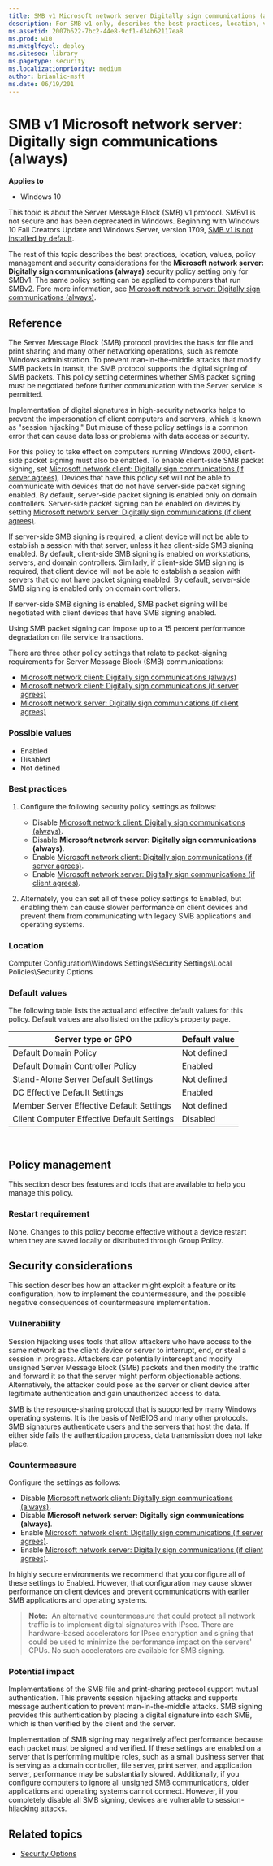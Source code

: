 ```yaml
---
title: SMB v1 Microsoft network server Digitally sign communications (always) (Windows 10)
description: For SMB v1 only, describes the best practices, location, values, policy management and security considerations for the Microsoft network server Digitally sign communications (always) security policy setting.
ms.assetid: 2007b622-7bc2-44e8-9cf1-d34b62117ea8
ms.prod: w10
ms.mktglfcycl: deploy
ms.sitesec: library
ms.pagetype: security
ms.localizationpriority: medium
author: brianlic-msft
ms.date: 06/19/201
---
```


# SMB v1 Microsoft network server: Digitally sign communications (always)

**Applies to**
-   Windows 10

This topic is about the Server Message Block (SMB) v1 protocol. SMBv1 is not secure and has been deprecated in Windows. Beginning with Windows 10 Fall Creators Update and Windows Server, version 1709, [SMB v1 is not installed by default](https://support.microsoft.com/help/4034314/smbv1-is-not-installed-by-default-in-windows).  

The rest of this topic describes the best practices, location, values, policy management and security considerations for the **Microsoft network server: Digitally sign communications (always)** security policy setting only for SMBv1. The same policy setting can be applied to computers that run SMBv2. Fore more information, see [Microsoft network server: Digitally sign communications (always)](microsoft-network-server-digitally-sign-communications-always.md).

## Reference

The Server Message Block (SMB) protocol provides the basis for file and print sharing and many other networking operations, such as remote Windows administration. To prevent man-in-the-middle attacks that modify SMB packets in transit, the SMB protocol supports the digital signing of SMB packets. 
This policy setting determines whether SMB packet signing must be negotiated before further communication with the Server service is permitted.

Implementation of digital signatures in high-security networks helps to prevent the impersonation of client computers and servers, which is known as "session hijacking." But misuse of these policy settings is a common error that can cause data loss or problems with data access or security.

For this policy to take effect on computers running Windows 2000, client-side packet signing must also be enabled. To enable client-side SMB packet signing, set [Microsoft network client: Digitally sign communications (if server agrees)](smbv1-microsoft-network-client-digitally-sign-communications-if-server-agrees.md). Devices that have this policy set will not be able to communicate with devices that do not have server-side packet signing enabled. By default, server-side packet signing is enabled only on domain controllers. Server-side packet signing can be enabled on devices by setting [Microsoft network server: Digitally sign communications (if client agrees)](smbv1-microsoft-network-server-digitally-sign-communications-if-client-agrees.md).

If server-side SMB signing is required, a client device will not be able to establish a session with that server, unless it has client-side SMB signing enabled. By default, client-side SMB signing is enabled on workstations, servers, and domain controllers. Similarly, if client-side SMB signing is required, that client device will not be able to establish a session with servers that do not have packet signing enabled. By default, server-side SMB signing is enabled only on domain controllers.

If server-side SMB signing is enabled, SMB packet signing will be negotiated with client devices that have SMB signing enabled.

Using SMB packet signing can impose up to a 15 percent performance degradation on file service transactions.

There are three other policy settings that relate to packet-signing requirements for Server Message Block (SMB) communications:

-   [Microsoft network client: Digitally sign communications (always)](smbv1-microsoft-network-client-digitally-sign-communications-always.md)
-   [Microsoft network client: Digitally sign communications (if server agrees)](smbv1-microsoft-network-client-digitally-sign-communications-if-server-agrees.md)
-   [Microsoft network server: Digitally sign communications (if client agrees)](smbv1-microsoft-network-server-digitally-sign-communications-if-client-agrees.md)

### Possible values

-   Enabled
-   Disabled
-   Not defined

### Best practices

1.  Configure the following security policy settings as follows:

    -   Disable [Microsoft network client: Digitally sign communications (always)](smbv1-microsoft-network-client-digitally-sign-communications-always.md).
    -   Disable **Microsoft network server: Digitally sign communications (always)**.
    -   Enable [Microsoft network client: Digitally sign communications (if server agrees)](smbv1-microsoft-network-client-digitally-sign-communications-if-server-agrees.md).
    -   Enable [Microsoft network server: Digitally sign communications (if client agrees)](smbv1-microsoft-network-server-digitally-sign-communications-if-client-agrees.md).

2.  Alternately, you can set all of these policy settings to Enabled, but enabling them can cause slower performance on client devices and prevent them from communicating with legacy SMB applications and operating systems.

### Location

Computer Configuration\\Windows Settings\\Security Settings\\Local Policies\\Security Options

### Default values

The following table lists the actual and effective default values for this policy. Default values are also listed on the policy’s property page.

| Server type or GPO | Default value |
| - | - |
| Default Domain Policy| Not defined|
| Default Domain Controller Policy | Enabled| 
| Stand-Alone Server Default Settings | Not defined| 
| DC Effective Default Settings | Enabled| 
| Member Server Effective Default Settings| Not defined| 
| Client Computer Effective Default Settings | Disabled| 
 
## Policy management

This section describes features and tools that are available to help you manage this policy.

### Restart requirement

None. Changes to this policy become effective without a device restart when they are saved locally or distributed through Group Policy.

## Security considerations

This section describes how an attacker might exploit a feature or its configuration, how to implement the countermeasure, and the possible negative consequences of countermeasure implementation.

### Vulnerability

Session hijacking uses tools that allow attackers who have access to the same network as the client device or server to interrupt, end, or steal a session in progress. Attackers can potentially intercept and modify unsigned Server Message Block (SMB) packets and then modify the traffic and forward it so that the server might perform objectionable actions. Alternatively, the attacker could pose as the server or client device after legitimate authentication and gain unauthorized access to data.

SMB is the resource-sharing protocol that is supported by many Windows operating systems. It is the basis of NetBIOS and many other protocols. SMB signatures authenticate users and the servers that host the data. If either side fails the authentication process, data transmission does not take place.

### Countermeasure

Configure the settings as follows:

-   Disable [Microsoft network client: Digitally sign communications (always)](smbv1-microsoft-network-client-digitally-sign-communications-always.md).
-   Disable **Microsoft network server: Digitally sign communications (always)**.
-   Enable [Microsoft network client: Digitally sign communications (if server agrees)](smbv1-microsoft-network-client-digitally-sign-communications-if-server-agrees.md).
-   Enable [Microsoft network server: Digitally sign communications (if client agrees)](smbv1-microsoft-network-server-digitally-sign-communications-if-client-agrees.md).

In highly secure environments we recommend that you configure all of these settings to Enabled. However, that configuration may cause slower performance on client devices and prevent communications with earlier SMB applications and operating systems.

>**Note:**  An alternative countermeasure that could protect all network traffic is to implement digital signatures with IPsec. There are hardware-based accelerators for IPsec encryption and signing that could be used to minimize the performance impact on the servers' CPUs. No such accelerators are available for SMB signing.
 
### Potential impact

Implementations of the SMB file and print-sharing protocol support mutual authentication. This prevents session hijacking attacks and supports message authentication to prevent man-in-the-middle attacks. SMB signing provides this authentication by placing a digital signature into each SMB, which is then verified by the client and the server.

Implementation of SMB signing may negatively affect performance because each packet must be signed and verified. If these settings are enabled on a server that is performing multiple roles, such as a small business server that is serving as a domain controller, file server, print server, and application server, performance may be substantially slowed. Additionally, if you configure computers to ignore all unsigned SMB communications, older applications and operating systems cannot connect. However, if you completely disable all SMB signing, devices are vulnerable to session-hijacking attacks.

## Related topics

- [Security Options](security-options.md)
